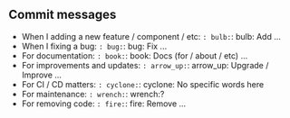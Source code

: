 ## Commit messages

* When I adding a new feature / component / etc: `: bulb:`: bulb: Add ...
* When I fixing a bug: `: bug:`: bug: Fix ...
* For documentation: `: book:`: book: Docs (for / about / etc) ...
* For improvements and updates: `: arrow_up:`: arrow_up: Upgrade / Improve ...
* For CI / CD matters: `: cyclone:`: cyclone: ​​No specific words here
* For maintenance: `: wrench:`: wrench:?
* For removing code: `: fire:`: fire: Remove ...